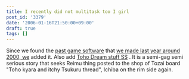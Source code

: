 ```yaml
---
title: I recently did not multitask too I girl
post_id: '3379'
date: '2006-01-16T21:50:00+09:00'
draft: true
tags: []
---
```


Since we found the [past game software](https://danmaq.com/tag/hsp) that [we made last year around 2000, we](https://danmaq.com/tag/hsp) added it. Also add [Toho Dream stuff SS](https://danmaq.com/tag/situation-on-balcony) . It is a semi-gag semi serious story that seeks Reimu thing posted to the shop of Tozai board "Toho kyara and itchy Tsukuru thread", Ichiba on the rim side again.
